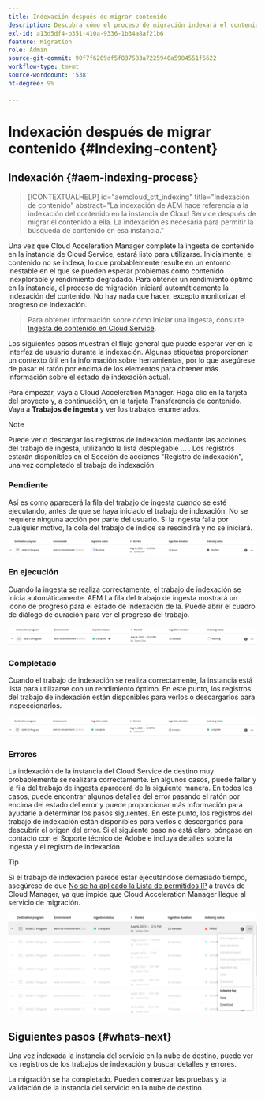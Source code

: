 ```yaml
---
title: Indexación después de migrar contenido
description: Descubra cómo el proceso de migración indexará el contenido ingerido en la instancia del Cloud Service de destino.
exl-id: a13d5df4-b351-410a-9336-1b34a8af21b6
feature: Migration
role: Admin
source-git-commit: 90f7f6209df5f837583a7225940a5984551f6622
workflow-type: tm+mt
source-wordcount: '538'
ht-degree: 9%

---
```


# Indexación después de migrar contenido {#Indexing-content}

## Indexación {#aem-indexing-process}

>[!CONTEXTUALHELP]
>id="aemcloud_ctt_indexing"
>title="Indexación de contenido"
>abstract="La indexación de AEM hace referencia a la indexación del contenido en la instancia de Cloud Service después de migrar el contenido a ella. La indexación es necesaria para permitir la búsqueda de contenido en esa instancia."

Una vez que Cloud Acceleration Manager complete la ingesta de contenido en la instancia de Cloud Service, estará listo para utilizarse. Inicialmente, el contenido no se indexa, lo que probablemente resulte en un entorno inestable en el que se pueden esperar problemas como contenido inexplorable y rendimiento degradado. Para obtener un rendimiento óptimo en la instancia, el proceso de migración iniciará automáticamente la indexación del contenido. No hay nada que hacer, excepto monitorizar el progreso de indexación.

> Para obtener información sobre cómo iniciar una ingesta, consulte [Ingesta de contenido en Cloud Service](/help/journey-migration/content-transfer-tool/using-content-transfer-tool/ingesting-content.md).

Los siguientes pasos muestran el flujo general que puede esperar ver en la interfaz de usuario durante la indexación. Algunas etiquetas proporcionan un contexto útil en la información sobre herramientas, por lo que asegúrese de pasar el ratón por encima de los elementos para obtener más información sobre el estado de indexación actual.

Para empezar, vaya a Cloud Acceleration Manager. Haga clic en la tarjeta del proyecto y, a continuación, en la tarjeta Transferencia de contenido. Vaya a **Trabajos de ingesta** y ver los trabajos enumerados.

>[!NOTE]
>Puede ver o descargar los registros de indexación mediante las acciones del trabajo de ingesta, utilizando la lista desplegable ... . Los registros estarán disponibles en el
> Sección de acciones &quot;Registro de indexación&quot;, una vez completado el trabajo de indexación

### Pendiente

Así es como aparecerá la fila del trabajo de ingesta cuando se esté ejecutando, antes de que se haya iniciado el trabajo de indexación. No se requiere ninguna acción por parte del usuario. Si la ingesta falla por cualquier motivo, la cola del trabajo de índice se rescindirá y no se iniciará.

![imagen](/help/journey-migration/content-transfer-tool/assets-indexing/pending.png)

### En ejecución

Cuando la ingesta se realiza correctamente, el trabajo de indexación se inicia automáticamente. AEM La fila del trabajo de ingesta mostrará un icono de progreso para el estado de indexación de la. Puede abrir el cuadro de diálogo de duración para ver el progreso del trabajo.

![imagen](/help/journey-migration/content-transfer-tool/assets-indexing/running.png)

### Completado

Cuando el trabajo de indexación se realiza correctamente, la instancia está lista para utilizarse con un rendimiento óptimo. En este punto, los registros del trabajo de indexación están disponibles para verlos o descargarlos para inspeccionarlos.

![imagen](/help/journey-migration/content-transfer-tool/assets-indexing/complete.png)

### Errores

La indexación de la instancia del Cloud Service de destino muy probablemente se realizará correctamente. En algunos casos, puede fallar y la fila del trabajo de ingesta aparecerá de la siguiente manera. En todos los casos, puede encontrar algunos detalles del error pasando el ratón por encima del estado del error y puede proporcionar más información para ayudarle a determinar los pasos siguientes. En este punto, los registros del trabajo de indexación están disponibles para verlos o descargarlos para descubrir el origen del error. Si el siguiente paso no está claro, póngase en contacto con el Soporte técnico de Adobe e incluya detalles sobre la ingesta y el registro de indexación.

>[!TIP]
>
> Si el trabajo de indexación parece estar ejecutándose demasiado tiempo, asegúrese de que [No se ha aplicado la Lista de permitidos IP](/help/implementing/cloud-manager/ip-allow-lists/apply-allow-list.md) a través de Cloud Manager, ya que impide que Cloud Acceleration Manager llegue al servicio de migración.

![imagen](/help/journey-migration/content-transfer-tool/assets-indexing/failed.png)

## Siguientes pasos {#whats-next}

Una vez indexada la instancia del servicio en la nube de destino, puede ver los registros de los trabajos de indexación y buscar detalles y errores.

La migración se ha completado. Pueden comenzar las pruebas y la validación de la instancia del servicio en la nube de destino.
